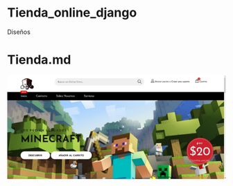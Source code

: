# Tienda_online_django
Diseños
# Tienda.md

![](https://github.com/AnthonyTriguero/Tienda_online_django/raw/master/static/images/tienda155.jpg)
